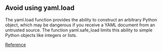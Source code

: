 ## Avoid using yaml.load

The yaml.load function provides the ability to construct an arbitrary Python object, which may be dangerous if you receive a YAML document from an untrusted source. 
The function yaml.safe_load limits this ability to simple Python objects like integers or lists.

[Reference](https://docs.openstack.org/bandit/latest/plugins/b506_yaml_load.html)